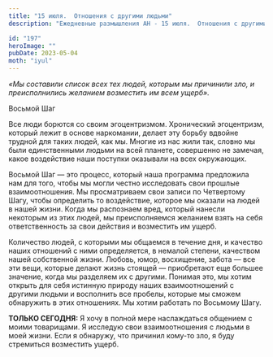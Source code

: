 ```yaml
---
title: "15 июля.  Отношения с другими людьми"
description: "Ежедневные размышления АН - 15 июля.  Отношения с другими людьми"

id: "197"
heroImage: ""
pubDate: 2023-05-04
moth: "iyul"
---
```


_«Мы составили список всех тех людей, которым мы причинили зло, и
преисполнились желанием возместить им всем ущерб»._

Восьмой Шаг

Все люди борются со своим эгоцентризмом. Хронический эгоцентризм, который
лежит в основе наркомании, делает эту борьбу вдвойне трудной для таких людей,
как мы. Многие из нас жили так, словно мы были единственными людьми на всей
планете, совершенно не замечая, какое воздействие наши поступки оказывали на
всех окружающих.

Восьмой Шаг — это процесс, который наша программа предложила нам для того,
чтобы мы могли честно исследовать свои прошлые взаимоотношения. Мы
просматриваем свои записи по Четвертому Шагу, чтобы определить то воздействие,
которое мы оказали на людей в нашей жизни. Когда мы распознаем вред, который
нанесли некоторым из этих людей, мы преисполняемся желанием взять на себя
ответственность за свои действия и возместить им ущерб.

Количество людей, с которыми мы общаемся в течение дня, и качество наших
отношений с ними определяется, в немалой степени, качеством нашей собственной
жизни. Любовь, юмор, восхищение, забота — все эти вещи, которые делают жизнь
стоящей — приобретают еще большее значение, когда мы разделяем их с другими.
Понимая это, мы хотим открыть для себя истинную природу наших взаимоотношений
с другими людьми и восполнить все пробелы, которые мы сможем обнаружить в этих
отношениях. Мы хотим работать по Восьмому Шагу.

**ТОЛЬКО СЕГОДНЯ:** Я хочу в полной мере наслаждаться общением с моими
товарищами. Я исследую свои взаимоотношения с людьми в моей жизни. Если я
обнаружу, что причинил кому-то зло, я буду стремиться возместить ущерб.
